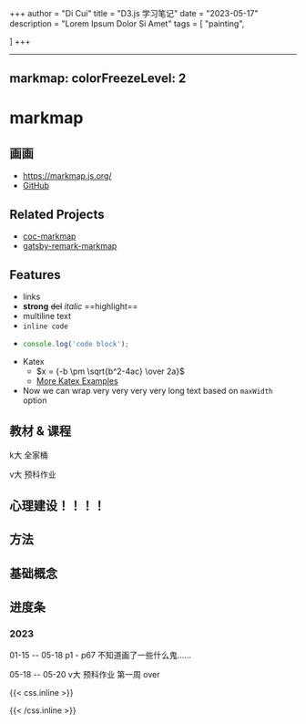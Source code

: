 +++
author = "Di Cui"
title = "D3.js 学习笔记"
date = "2023-05-17"
description = "Lorem Ipsum Dolor Si Amet"
tags = [
    "painting",

]
+++

---
markmap:
  colorFreezeLevel: 2
---

# markmap

## 画画

- <https://markmap.js.org/>
- [GitHub](https://github.com/gera2ld/markmap)

## Related Projects

- [coc-markmap](https://github.com/gera2ld/coc-markmap)
- [gatsby-remark-markmap](https://github.com/gera2ld/gatsby-remark-markmap)

## Features

- links
- **strong** ~~del~~ *italic* ==highlight==
- multiline
  text
- `inline code`
-
    ```js
    console.log('code block');
    ```
- Katex
  - $x = {-b \pm \sqrt{b^2-4ac} \over 2a}$
  - [More Katex Examples](#?d=gist:af76a4c245b302206b16aec503dbe07b:katex.md)
- Now we can wrap very very very very long text based on `maxWidth` option



## 教材 & 课程

k大 全家桶

v大 预科作业


## 心理建设！！！！

## 方法

## 基础概念

## 进度条

### 2023

01-15 -- 05-18  p1 - p67  不知道画了一些什么鬼……

05-18 -- 05-20  v大 预科作业  第一周 over









{{< css.inline >}}

<style>
.canon { background: white; width: 100%; height: auto; }
</style>

{{< /css.inline >}}
